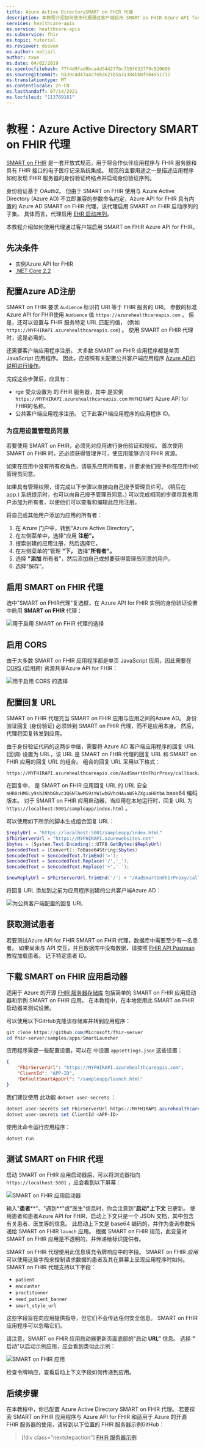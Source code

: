 ```yaml
---
title: Azure Active DirectorySMART on FHIR 代理
description: 本教程介绍如何使用代理通过客户端启用 SMART on FHIR Azure API for FHIR。
services: healthcare-apis
ms.service: healthcare-apis
ms.subservice: fhir
ms.topic: tutorial
ms.reviewer: dseven
ms.author: matjazl
author: zxue
ms.date: 04/02/2019
ms.openlocfilehash: 77f4d9fad9bca4d544277bc719f633779c920606
ms.sourcegitcommit: 9339c4d47a4c7eb3621b5a31384bb0f504951712
ms.translationtype: MT
ms.contentlocale: zh-CN
ms.lasthandoff: 07/14/2021
ms.locfileid: "113769161"
---
```

# <a name="tutorial-azure-active-directory-smart-on-fhir-proxy"></a>教程：Azure Active Directory SMART on FHIR 代理

[SMART on FHIR](https://docs.smarthealthit.org/) 是一套开放式规范，用于将合作伙伴应用程序与 FHIR 服务器和具有 FHIR 接口的电子医疗记录系统集成。 规范的主要用途之一是描述应用程序如何发现 FHIR 服务器的身份验证终结点并启动身份验证序列。 

身份验证基于 OAuth2。 但由于 SMART on FHIR 使用与 Azure Active Directory (Azure AD) 不立即兼容的参数命名约定，Azure API for FHIR 具有内置的 Azure AD SMART on FHIR 代理，该代理启用 SMART on FHIR 启动序列的子集。 具体而言，代理启用 [EHR 启动序列](https://hl7.org/fhir/smart-app-launch/#ehr-launch-sequence)。

本教程介绍如何使用代理通过客户端启用 SMART on FHIR Azure API for FHIR。

## <a name="prerequisites"></a>先决条件

- 实例Azure API for FHIR
- [.NET Core 2.2](https://dotnet.microsoft.com/download/dotnet-core/2.2)

## <a name="configure-azure-ad-registrations"></a>配置Azure AD注册

SMART on FHIR 要求 `Audience` 标识符 URI 等于 FHIR 服务的 URI。 参数的标准Azure API for FHIR使用 `Audience` 值 `https://azurehealthcareapis.com` 。 但是，还可以设置与 FHIR 服务特定 URL 匹配的值， (例如 `https://MYFHIRAPI.azurehealthcareapis.com`) 。 使用 SMART on FHIR 代理时，这是必需的。

还需要客户端应用程序注册。 大多数 SMART on FHIR 应用程序都是单页 JavaScript 应用程序。 因此，应按照有关配置公共客户端应用程序 [Azure AD的说明进行操作](register-public-azure-ad-client-app.md)。

完成这些步骤后，应具有：

- rge 受众设置为 的 FHIR 服务器，其中 是实例 `https://MYFHIRAPI.azurehealthcareapis.com` `MYFHIRAPI` Azure API for FHIR的名称。
- 公共客户端应用程序注册。 记下此客户端应用程序的应用程序 ID。

### <a name="set-admin-consent-for-your-app"></a>为应用设置管理员同意

若要使用 SMART on FHIR，必须先对应用进行身份验证和授权。 首次使用 SMART on FHIR 时，还必须获得管理许可，使应用能够访问 FHIR 资源。

如果在应用中没有所有权角色，请联系应用所有者，并要求他们授予你在应用中的管理员同意。 

如果具有管理权限，请完成以下步骤以直接向自己授予管理员许可。  (稍后在 app.) 系统提示时，也可以向自己授予管理员同意。) 可以完成相同的步骤将其他用户添加为所有者，以便他们可以查看和编辑此应用注册。

将自己或其他用户添加为应用的所有者：

1. 在 Azure 门户中，转到“Azure Active Directory”。
1. 在左侧菜单中，选择"应用 **注册"。**
1. 搜索创建的应用注册，然后选择它。
1. 在左侧菜单的"管理 **"下，** 选择"**所有者"。**
1. 选择 **"添加** 所有者"，然后添加自己或想要获得管理员同意的用户。
1. 选择“保存”。

## <a name="enable-the-smart-on-fhir-proxy"></a>启用 SMART on FHIR 代理

选中"SMART on FHIR代理"复选框，在 Azure API for FHIR 实例的身份验证设置中启用 **SMART on FHIR** 代理：

![用于启用 SMART on FHIR 代理的选择](media/tutorial-smart-on-fhir/enable-smart-on-fhir-proxy.png)

## <a name="enable-cors"></a>启用 CORS

由于大多数 SMART on FHIR 应用程序都是单页 JavaScript 应用，因此需要在 [CORS ](configure-cross-origin-resource-sharing.md) (启用跨) 资源共享Azure API for FHIR：

![用于启用 CORS 的选择](media/tutorial-smart-on-fhir/enable-cors.png)

## <a name="configure-the-reply-url"></a>配置回复 URL

SMART on FHIR 代理充当 SMART on FHIR 应用与应用之间的Azure AD。 身份验证回复 (身份验证) 必须转到 SMART on FHIR 代理，而不是应用本身。 然后，代理将回复转发到应用。 

由于身份验证代码的这两步中继，需要将 Azure AD 客户端应用程序的回复 URL (回调) 设置为 URL，该 URL 是 SMART on FHIR 代理的回复 URL 和 SMART on FHIR 应用的回复 URL 的组合。 组合的回复 URL 采用以下格式：

```http
https://MYFHIRAPI.azurehealthcareapis.com/AadSmartOnFhirProxy/callback/aHR0cHM6Ly9sb2NhbGhvc3Q6NTAwMS9zYW1wbGVhcHAvaW5kZXguaHRtbA
```

在回复中， 是 SMART on FHIR 应用回复 URL 的 URL 安全 `aHR0cHM6Ly9sb2NhbGhvc3Q6NTAwMS9zYW1wbGVhcHAvaW5kZXguaHRtbA` base64 编码版本。 对于 SMART on FHIR 应用启动器，当应用在本地运行时，回复 URL 为 `https://localhost:5001/sampleapp/index.html` 。 

可以使用如下所示的脚本生成组合回复 URL：

```PowerShell
$replyUrl = "https://localhost:5001/sampleapp/index.html"
$fhirServerUrl = "https://MYFHIRAPI.azurewebsites.net"
$bytes = [System.Text.Encoding]::UTF8.GetBytes($ReplyUrl)
$encodedText = [Convert]::ToBase64String($bytes)
$encodedText = $encodedText.TrimEnd('=');
$encodedText = $encodedText.Replace('/','_');
$encodedText = $encodedText.Replace('+','-');

$newReplyUrl = $FhirServerUrl.TrimEnd('/') + "/AadSmartOnFhirProxy/callback/" + $encodedText
```

将回复 URL 添加到之前为应用程序创建的公共客户端Azure AD：

![为公共客户端配置的回复 URL](media/tutorial-smart-on-fhir/configure-reply-url.png)

## <a name="get-a-test-patient"></a>获取测试患者

若要测试Azure API for FHIR SMART on FHIR 代理，数据库中需要至少有一名患者。 如果尚未与 API 交互，并且数据库中没有数据，请按照 [FHIR API Postman](access-fhir-postman-tutorial.md) 教程加载患者。 记下特定患者 ID。

## <a name="download-the-smart-on-fhir-app-launcher"></a>下载 SMART on FHIR 应用启动器

适用于 Azure 的开源 [FHIR 服务器存储库](https://github.com/Microsoft/fhir-server) 包括简单的 SMART on FHIR 应用启动器和示例 SMART on FHIR 应用。 在本教程中，在本地使用此 SMART on FHIR 启动器来测试设置。

可以使用以下GitHub克隆该存储库并转到应用程序：

```PowerShell
git clone https://github.com/Microsoft/fhir-server
cd fhir-server/samples/apps/SmartLauncher
```

应用程序需要一些配置设置，可以在 中设置 `appsettings.json` 这些设置：

```json
{
    "FhirServerUrl": "https://MYFHIRAPI.azurehealthcareapis.com",
    "ClientId": "APP-ID",
    "DefaultSmartAppUrl": "/sampleapp/launch.html"
}
```

我们建议使用 此功能 `dotnet user-secrets` ：

```PowerShell
dotnet user-secrets set FhirServerUrl https://MYFHIRAPI.azurehealthcareapis.com
dotnet user-secrets set ClientId <APP-ID>
```

使用此命令运行应用程序：

```PowerShell
dotnet run
```

## <a name="test-the-smart-on-fhir-proxy"></a>测试 SMART on FHIR 代理

启动 SMART on FHIR 应用启动器后，可以将浏览器指向 `https://localhost:5001` ，应会看到以下屏幕：

![SMART on FHIR 应用启动器](media/tutorial-smart-on-fhir/smart-on-fhir-app-launcher.png)

输入"**患者****"、"遇到**"或"医生"信息时，你会注意到"**启动"上下文** 已更新。 使用患者和患者Azure API for FHIR，启动上下文只是一个 JSON 文档，其中包含有关患者、医生等的信息。 此启动上下文是 base64 编码的，并作为查询参数传递给 SMART on FHIR `launch` 应用。 根据 SMART on FHIR 规范，此变量对 SMART on FHIR 应用是不透明的，并传递给标识提供者。 

SMART on FHIR 代理使用此信息填充令牌响应中的字段。 SMART on FHIR *应用* 可以使用这些字段来控制请求数据的患者及其在屏幕上呈现应用程序时如何。 SMART on FHIR 代理支持以下字段：

* `patient`
* `encounter`
* `practitioner`
* `need_patient_banner`
* `smart_style_url`

这些字段旨在向应用提供指导，但它们不会传达任何安全信息。 SMART on FHIR 应用程序可以忽略它们。

请注意，SMART on FHIR 应用启动器更新页面底部的"启动 **URL"** 信息。 选择 **"** 启动"以启动示例应用，应会看到类似此示例：

![SMART on FHIR 应用](media/tutorial-smart-on-fhir/smart-on-fhir-app.png)

检查令牌响应，查看启动上下文字段如何传递到应用。

## <a name="next-steps"></a>后续步骤

在本教程中，你已配置 Azure Active Directory SMART on FHIR 代理。 若要探索 SMART on FHIR 应用程序与 Azure API for FHIR 和适用于 Azure 的开源 FHIR 服务器的使用，请转到以下位置的 FHIR 服务器示例GitHub：

>[!div class="nextstepaction"]
>[FHIR 服务器示例](https://github.com/Microsoft/fhir-server-samples)
